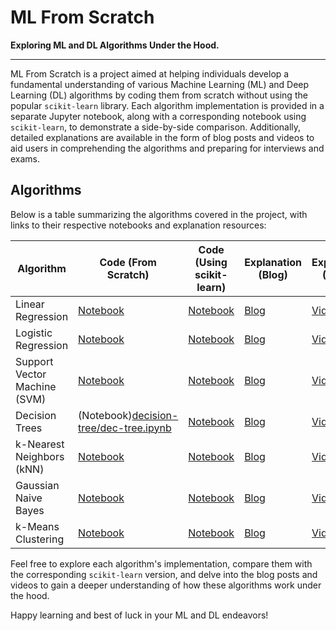 # ML From Scratch 
**Exploring ML and DL Algorithms Under the Hood.**

---

ML From Scratch is a project aimed at helping individuals develop a fundamental understanding of various Machine Learning (ML) and Deep Learning (DL) algorithms by coding them from scratch without using the popular `scikit-learn` library. Each algorithm implementation is provided in a separate Jupyter notebook, along with a corresponding notebook using `scikit-learn`, to demonstrate a side-by-side comparison. Additionally, detailed explanations are available in the form of blog posts and videos to aid users in comprehending the algorithms and preparing for interviews and exams.

## Algorithms
Below is a table summarizing the algorithms covered in the project, with links to their respective notebooks and explanation resources:

| Algorithm        | Code (From Scratch)                                 | Code (Using scikit-learn)                            | Explanation (Blog)                                 | Explanation (Video)                              |
|------------------|-----------------------------------------------------|-----------------------------------------------------|----------------------------------------------------|--------------------------------------------------|
| Linear Regression| [Notebook](linear-regression/lin_reg.ipynb)     | [Notebook](link_to_linear_regression_scikit-learn) | [Blog](link_to_linear_regression_blog)            | [Video](link_to_linear_regression_video)        |
| Logistic Regression| [Notebook](logistic-regression/log_reg.ipynb)  | [Notebook](link_to_logistic_regression_scikit-learn) | [Blog](link_to_logistic_regression_blog)          | [Video](link_to_logistic_regression_video)      |
| Support Vector Machine (SVM)| [Notebook](link_to_svm_scratch)             | [Notebook](link_to_svm_scikit-learn)              | [Blog](link_to_svm_blog)                          | [Video](link_to_svm_video)                      |
| Decision Trees   | (Notebook)[decision-tree/dec-tree.ipynb](link_to_decision_trees_scratch)      | [Notebook](link_to_decision_trees_scikit-learn)    | [Blog](link_to_decision_trees_blog)               | [Video](link_to_decision_trees_video)           |
| k-Nearest Neighbors (kNN)| [Notebook](k-nearest-neighbours/knn.ipynb)                 | [Notebook](link_to_knn_scikit-learn)               | [Blog](link_to_knn_blog)                          | [Video](link_to_knn_video)                      |
| Gaussian Naive Bayes      | [Notebook](guassian-naive-bayes/gnb.ipynb)         | [Notebook](link_to_naive_bayes_scikit-learn)       | [Blog](link_to_naive_bayes_blog)                  | [Video](link_to_naive_bayes_video)              |
| k-Means Clustering| [Notebook](link_to_kmeans_scratch)              | [Notebook](link_to_kmeans_scikit-learn)            | [Blog](link_to_kmeans_blog)                       | [Video](link_to_kmeans_video)                   |

Feel free to explore each algorithm's implementation, compare them with the corresponding `scikit-learn` version, and delve into the blog posts and videos to gain a deeper understanding of how these algorithms work under the hood.

Happy learning and best of luck in your ML and DL endeavors!